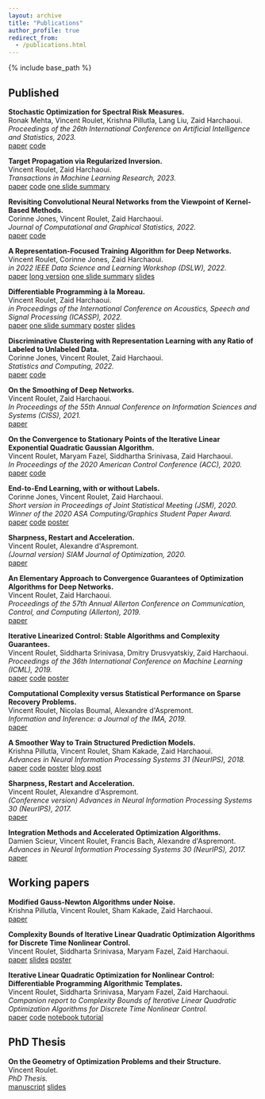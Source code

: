 ```yaml
---
layout: archive
title: "Publications"
author_profile: true
redirect_from:
  - /publications.html
---
```


{% include base_path %}

## Published
**Stochastic Optimization for Spectral Risk Measures.**  
Ronak Mehta, Vincent Roulet, Krishna Pillutla, Lang Liu, Zaid Harchaoui.  
*Proceedings of the 26th International Conference on Artificial Intelligence and Statistics, 2023.*  
[paper](https://arxiv.org/pdf/2212.05149.pdf)
[code](https://github.com/ronakdm/lerm)

**Target Propagation via Regularized Inversion.**  
Vincent Roulet, Zaid Harchaoui.  
*Transactions in Machine Learning Research, 2023.*  
[paper](https://arxiv.org/abs/2112.01453)
[code](https://github.com/vroulet/tpri)
[one slide summary](/files/target_prop_brief.pdf)

**Revisiting Convolutional Neural Networks from the Viewpoint of Kernel-Based Methods.**  
Corinne Jones, Vincent Roulet, Zaid Harchaoui.  
*Journal of Computational and Graphical Statistics, 2022.*  
[paper](https://arxiv.org/abs/1903.08131)
[code](https://github.com/cjones6/yesweckn)

**A Representation-Focused Training Algorithm for Deep Networks.**  
Vincent Roulet, Corinne Jones, Zaid Harchaoui.  
*in 2022 IEEE Data Science and Learning Workshop (DSLW), 2022.*  
[paper](https://ieeexplore.ieee.org/document/9820431) [long version](/files/ulr.pdf) [one slide summary](/files/ulr_brief.pdf) [slides](/files/ulr_talk.pdf)  

**Differentiable Programming à la Moreau.**  
Vincent Roulet, Zaid Harchaoui.  
*in Proceedings of the International Conference on Acoustics, Speech and Signal Processing (ICASSP), 2022.*  
[paper](https://ieeexplore.ieee.org/document/9746423) [one slide summary](/files/moreau_bp_brief.pdf) [poster](/files/moreau_bp_poster.pdf) [slides](/files/moreau_bp_talk.pdf)  

**Discriminative Clustering with Representation Learning with any Ratio of Labeled to Unlabeled Data.**  
Corinne Jones, Vincent Roulet, Zaid Harchaoui.  
*Statistics and Computing, 2022.*  
[paper](https://link.springer.com/article/10.1007/s11222-021-10067-x)
[code](https://github.com/cjones6/xsdc)

**On the Smoothing of Deep Networks.**  
Vincent Roulet, Zaid Harchaoui.  
*In Proceedings of the 55th Annual Conference on Information Sciences and Systems (CISS), 2021.*  
[paper](https://ieeexplore.ieee.org/document/9400285)  

**On the Convergence to Stationary Points of the Iterative Linear Exponential Quadratic Gaussian Algorithm.**  
Vincent Roulet, Maryam Fazel, Siddhartha Srinivasa, Zaid Harchaoui.  
*In Proceedings of the 2020 American Control Conference (ACC), 2020.*  
[paper](https://arxiv.org/abs/1910.08221)
[code](https://github.com/vroulet/ilqc)

**End-to-End Learning, with or without Labels.**  
Corinne Jones, Vincent Roulet, Zaid Harchaoui.  
*Short version in Proceedings of Joint Statistical Meeting (JSM), 2020.*  
*Winner of the 2020 ASA Computing/Graphics Student Paper Award.*  
[paper](https://arxiv.org/pdf/1912.12979.pdf)
[code](https://github.com/cjones6/xsdc)
[poster](https://sites.stat.washington.edu/people/cjones6/research/xsdc_poster.pdf)

**Sharpness, Restart and Acceleration.**  
Vincent Roulet, Alexandre d'Aspremont.  
*(Journal version) SIAM Journal of Optimization, 2020.*  
[paper](https://epubs.siam.org/doi/pdf/10.1137/18M1224568)

**An Elementary Approach to Convergence Guarantees of Optimization Algorithms for Deep Networks.**  
Vincent Roulet, Zaid Harchaoui.  
*Proceedings of the 57th Annual Allerton Conference on Communication, Control, and Computing (Allerton), 2019.*  
[paper](https://proceedings.allerton.csl.illinois.edu/media/files/0087.pdf)

**Iterative Linearized Control: Stable Algorithms and Complexity Guarantees.**  
Vincent Roulet, Siddharta Srinivasa, Dmitry Drusvyatskiy, Zaid Harchaoui.  
*Proceedings of the 36th International Conference on Machine Learning (ICML), 2019.*  
[paper](http://proceedings.mlr.press/v97/roulet19a.html)
[code](https://github.com/vroulet/ilqc)
[poster](/files/reg_ctrl_poster.pdf)

**Computational Complexity versus Statistical Performance on Sparse Recovery Problems.**  
Vincent Roulet, Nicolas Boumal, Alexandre d'Aspremont.  
*Information and Inference: a Journal of the IMA, 2019.*  
[paper](https://academic.oup.com/imaiai/advance-article/doi/10.1093/imaiai/iay020/5288445)

**A Smoother Way to Train Structured Prediction Models.**  
Krishna Pillutla, Vincent Roulet, Sham Kakade, Zaid Harchaoui.  
*Advances in Neural Information Processing Systems 31 (NeurIPS), 2018.*  
[paper](http://papers.nips.cc/paper/7726-a-smoother-way-to-train-structured-prediction-models)
[code](https://github.com/krishnap25/casimir)
[poster](https://krishnap25.github.io/papers/2018_neurips_smoother_poster.pdf)
[blog post](http://ads-institute.uw.edu//blog/2018/12/17/deep-struct-pred/)

**Sharpness, Restart and Acceleration.**  
Vincent Roulet, Alexandre d'Aspremont.  
*(Conference version) Advances in Neural Information Processing Systems 30 (NeurIPS), 2017.*  
[paper](https://papers.nips.cc/paper/6712-sharpness-restart-and-acceleration)

**Integration Methods and Accelerated Optimization Algorithms.**  
Damien Scieur, Vincent Roulet, Francis Bach, Alexandre d'Aspremont.  
*Advances in Neural Information Processing Systems 30 (NeurIPS), 2017.*  
[paper](https://papers.nips.cc/paper/6711-integration-methods-and-optimization-algorithms)


## Working papers
**Modified Gauss-Newton Algorithms under Noise.**  
Krishna Pillutla, Vincent Roulet, Sham Kakade, Zaid Harchaoui.  
[paper](https://krishnap25.github.io/papers/prox_linear.pdf)

**Complexity Bounds of Iterative Linear Quadratic Optimization Algorithms for Discrete Time Nonlinear Control.**  
Vincent Roulet, Siddharta Srinivasa, Maryam Fazel, Zaid Harchaoui.  
[paper](https://arxiv.org/abs/2204.02322)
[slides](/files/ilqc_long.pdf)
[poster](/files/ilqc_iccopt_poster.pdf)

**Iterative Linear Quadratic Optimization for Nonlinear Control: Differentiable Programming Algorithmic Templates.**  
Vincent Roulet, Siddharta Srinivasa, Maryam Fazel, Zaid Harchaoui.  
*Companion report to Complexity Bounds of Iterative Linear Quadratic Optimization Algorithms for Discrete Time Nonlinear Control.*  
[paper](https://arxiv.org/abs/2207.06362)
[code](https://github.com/vroulet/ilqc)
[notebook tutorial](https://github.com/vroulet/ilqc/blob/master/ilqc.ipynb)




<!--
## Working papers
**Kernel-based Translations of Convolutional Networks.**  
Corinne Jones, Vincent Roulet, Zaid Harchaoui.  
[paper](https://arxiv.org/abs/1903.08131)
[code](https://github.com/cjones6/yesweckn)

**Iterative Hard Clustering of Features.**  
Vincent Roulet, Fajwel Fogel, Alexandre d'Aspremont, Francis Bach.  
[paper](https://hal.archives-ouvertes.fr/hal-01664964)  

**Learning with Clustering Structure.**  
Vincent Roulet, Fajwel Fogel, Alexandre d'Aspremont, Francis Bach.  
[paper](https://arxiv.org/abs/1506.04908)   -->

## PhD Thesis  
**On the Geometry of Optimization Problems and their Structure.**  
Vincent Roulet.  
*PhD Thesis.*  
[manuscript](https://tel.archives-ouvertes.fr/tel-01717933)
[slides](/files/PhD_defense_VRoulet.pdf)
